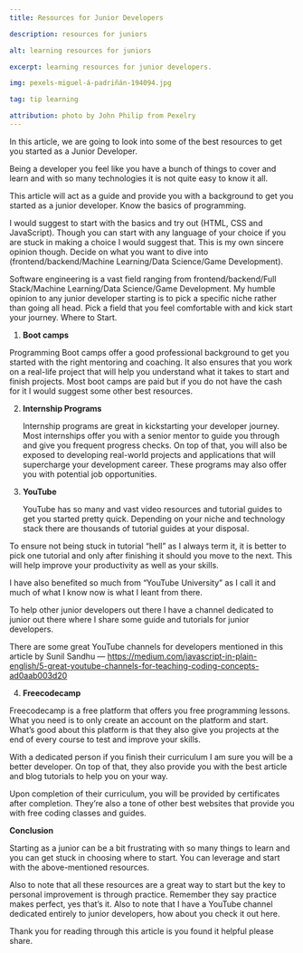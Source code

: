 ```yaml
---
title: Resources for Junior Developers

description: resources for juniors

alt: learning resources for juniors

excerpt: learning resources for junior developers.

img: pexels-miguel-á-padriñán-194094.jpg

tag: tip learning

attribution: photo by John Philip from Pexelry
---
```


In this article, we are going to look into some of the best resources to get you started as a Junior Developer.

Being a developer you feel like you have a bunch of things to cover and learn and with so many technologies it is not quite easy to know it all.

This article will act as a guide and provide you with a background to get you started as a junior developer.
Know the basics of programming.

I would suggest to start with the basics and try out (HTML, CSS and JavaScript). Though you can start with any language of your choice if you are stuck in making a choice I would suggest that. This is my own sincere opinion though.
Decide on what you want to dive into (frontend/backend/Machine Learning/Data Science/Game Development).

Software engineering is a vast field ranging from frontend/backend/Full Stack/Machine Learning/Data Science/Game Development.
My humble opinion to any junior developer starting is to pick a specific niche rather than going all head. Pick a field that you feel comfortable with and kick start your journey.
Where to Start.

1. **Boot camps**

Programming Boot camps offer a good professional background to get you started with the right mentoring and coaching. It also ensures that you work on a real-life project that will help you understand what it takes to start and finish projects.
Most boot camps are paid but if you do not have the cash for it I would suggest some other best resources.

2. **Internship Programs**

   Internship programs are great in kickstarting your developer journey. Most internships offer you with a senior mentor to guide you through and give you frequent progress checks.
   On top of that, you will also be exposed to developing real-world projects and applications that will supercharge your development career. These programs may also offer you with potential job opportunities.

3) **YouTube**

   YouTube has so many and vast video resources and tutorial guides to get you started pretty quick. Depending on your niche and technology stack there are thousands of tutorial guides at your disposal.

To ensure not being stuck in tutorial “hell” as I always term it, it is better to pick one tutorial and only after finishing it should you move to the next. This will help improve your productivity as well as your skills.

I have also benefited so much from “YouTube University” as I call it and much of what I know now is what I leant from there.

To help other junior developers out there I have a channel dedicated to junior out there where I share some guide and tutorials for junior developers.

There are some great YouTube channels for developers mentioned in this article by Sunil Sandhu — https://medium.com/javascript-in-plain-english/5-great-youtube-channels-for-teaching-coding-concepts-ad0aab003d20

4. **Freecodecamp**

Freecodecamp is a free platform that offers you free programming lessons. What you need is to only create an account on the platform and start. What’s good about this platform is that they also give you projects at the end of every course to test and improve your skills.

With a dedicated person if you finish their curriculum I am sure you will be a better developer. On top of that, they also provide you with the best article and blog tutorials to help you on your way.

Upon completion of their curriculum, you will be provided by certificates after completion. They’re also a tone of other best websites that provide you with free coding classes and guides.

**Conclusion**

Starting as a junior can be a bit frustrating with so many things to learn and you can get stuck in choosing where to start. You can leverage and start with the above-mentioned resources.

Also to note that all these resources are a great way to start but the key to personal improvement is through practice. Remember they say practice makes perfect, yes that’s it.
Also to note that I have a YouTube channel dedicated entirely to junior developers, how about you check it out here.

Thank you for reading through this article is you found it helpful please share.
